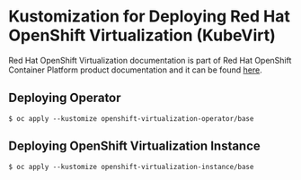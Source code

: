 # Kustomization for Deploying Red Hat OpenShift Virtualization (KubeVirt)

Red Hat OpenShift Virtualization documentation is part of Red Hat OpenShift Container Platform product documentation and it can be found [here](https://access.redhat.com/documentation/en-us/openshift_container_platform).

## Deploying Operator

```
$ oc apply --kustomize openshift-virtualization-operator/base
```

## Deploying OpenShift Virtualization Instance

```
$ oc apply --kustomize openshift-virtualization-instance/base
```
